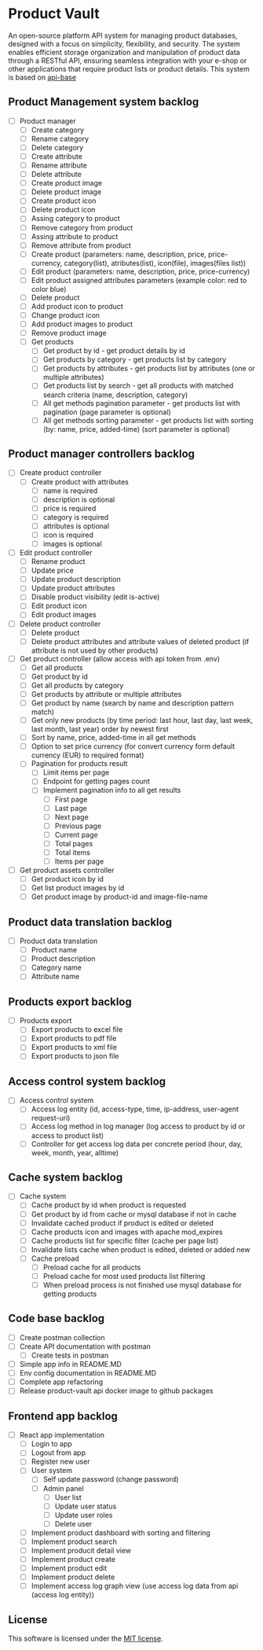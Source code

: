 # Product Vault
An open-source platform API system for managing product databases, designed with a focus on simplicity, flexibility, and security. The system enables efficient storage organization and manipulation of product data through a RESTful API, ensuring seamless integration with your e-shop or other applications that require product lists or product details. This system is based on [api-base](https://github.com/lukasbecvar/api-base)

## Product Management system backlog
- [ ] Product manager
    - [ ] Create category
    - [ ] Rename category
    - [ ] Delete category
    - [ ] Create attribute
    - [ ] Rename attribute
    - [ ] Delete attribute
    - [ ] Create product image
    - [ ] Delete product image
    - [ ] Create product icon
    - [ ] Delete product icon
    - [ ] Assing category to product
    - [ ] Remove category from product
    - [ ] Assing attribute to product
    - [ ] Remove attribute from product
    - [ ] Create product (parameters: name, description, price, price-currency, category(list), atributes(list), icon(file), images(files list))
    - [ ] Edit product (parameters: name, description, price, price-currency)
    - [ ] Edit product assigned attributes parameters (example color: red to color blue)
    - [ ] Delete product
    - [ ] Add product icon to product
    - [ ] Change product icon
    - [ ] Add product images to product
    - [ ] Remove product image
    - [ ] Get products
        - [ ] Get product by id - get product details by id
        - [ ] Get products by category - get products list by category
        - [ ] Get products by attributes - get products list by attributes (one or multiple attributes)
        - [ ] Get products list by search - get all products with matched search criteria (name, description, category)
        - [ ] All get methods pagination parameter - get products list with pagination (page parameter is optional)
        - [ ] All get methods sorting parameter - get products list with sorting (by: name, price, added-time) (sort parameter is optional)

## Product manager controllers backlog
- [ ] Create product controller
    - [ ] Create product with attributes
        - [ ] name is required
        - [ ] description is optional
        - [ ] price is required
        - [ ] category is required
        - [ ] attributes is optional
        - [ ] icon is required
        - [ ] images is optional
- [ ] Edit product controller
    - [ ] Rename product
    - [ ] Update price
    - [ ] Update product description
    - [ ] Update product attributes
    - [ ] Disable product visibility (edit is-active)
    - [ ] Edit product icon
    - [ ] Edit product images
- [ ] Delete product controller
    - [ ] Delete product
    - [ ] Delete product attributes and attribute values of deleted product (if attribute is not used by other products)
- [ ] Get product controller (allow access with api token from .env)
    - [ ] Get all products
    - [ ] Get product by id
    - [ ] Get all products by category
    - [ ] Get products by attribute or multiple attributes
    - [ ] Get product by name (search by name and description pattern match)
    - [ ] Get only new products (by time period: last hour, last day, last week, last month, last year) order by newest first
    - [ ] Sort by name, price, added-time in all get methods
    - [ ] Option to set price currency (for convert currency form default currency (EUR) to required format)
    - [ ] Pagination for products result
        - [ ] Limit items per page
        - [ ] Endpoint for getting pages count
        - [ ] Implement pagination info to all get results
            - [ ] First page
            - [ ] Last page
            - [ ] Next page
            - [ ] Previous page
            - [ ] Current page
            - [ ] Total pages
            - [ ] Total items
            - [ ] Items per page
- [ ] Get product assets controller
    - [ ] Get product icon by id
    - [ ] Get list product images by id
    - [ ] Get product image by product-id and image-file-name

## Product data translation backlog
- [ ] Product data translation
    - [ ] Product name
    - [ ] Product description
    - [ ] Category name
    - [ ] Attribute name

## Products export backlog
- [ ] Products export
    - [ ] Export products to excel file
    - [ ] Export products to pdf file 
    - [ ] Export products to xml file
    - [ ] Export products to json file

## Access control system backlog
- [ ] Access control system
    - [ ] Access log entity (id, access-type, time, ip-address, user-agent request-uri)
    - [ ] Access log method in log manager (log access to product by id or access to product list)
    - [ ] Controller for get access log data per concrete period (hour, day, week, month, year, alltime)

## Cache system backlog
- [ ] Cache system
    - [ ] Cache product by id when product is requested
    - [ ] Get product by id from cache or mysql database if not in cache
    - [ ] Invalidate cached product if product is edited or deleted
    - [ ] Cache products icon and images with apache mod_expires
    - [ ] Cache products list for specific filter (cache per page list)
    - [ ] Invalidate lists cache when product is edited, deleted or added new
    - [ ] Cache preload
        - [ ] Preload cache for all products
        - [ ] Preload cache for most used products list filtering
        - [ ] When preload process is not finished use mysql database for getting products

## Code base backlog
- [ ] Create postman collection
- [ ] Create API documentation with postman
    - [ ] Create tests in postman
- [ ] Simple app info in README.MD
- [ ] Env config documentation in README.MD
- [ ] Complete app refactoring
- [ ] Release product-vault api docker image to github packages

## Frontend app backlog
- [ ] React app implementation
    - [ ] Login to app
    - [ ] Logout from app
    - [ ] Register new user
    - [ ] User system
        - [ ] Self update password (change password)
        - [ ] Admin panel
            - [ ] User list
            - [ ] Update user status
            - [ ] Update user roles
            - [ ] Delete user
    - [ ] Implement product dashboard with sorting and filtering
    - [ ] Implement product search
    - [ ] Implement producit detail view
    - [ ] Implement product create
    - [ ] Implement product edit
    - [ ] Implement product delete
    - [ ] Implement access log graph view (use access log data from api (access log entity))

## License
This software is licensed under the [MIT license](https://github.com/lukasbecvar/product-vault/blob/main/LICENSE).
